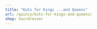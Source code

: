 ```yaml
---
title: "Kuts for Kings ...and Queens"
url: /quincy/kuts-for-kings-and-queens/
shop: hairdresser
---
```

